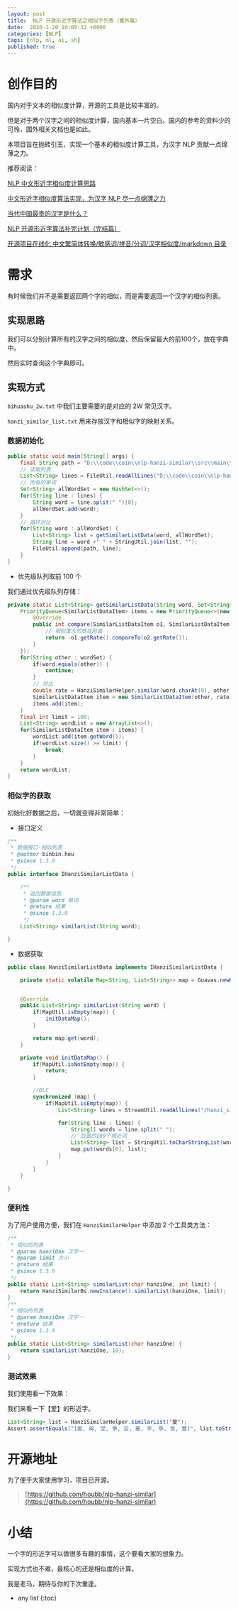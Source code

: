 ```yaml
---
layout: post
title:  NLP 开源形近字算法之相似字列表（番外篇）
date:  2020-1-20 10:09:32 +0800
categories: [NLP]
tags: [nlp, ml, ai, sh]
published: true
---
```


# 创作目的

国内对于文本的相似度计算，开源的工具是比较丰富的。

但是对于两个汉字之间的相似度计算，国内基本一片空白。国内的参考的资料少的可怜，国外相关文档也是如此。

本项目旨在抛砖引玉，实现一个基本的相似度计算工具，为汉字 NLP 贡献一点绵薄之力。

推荐阅读：

[NLP 中文形近字相似度计算思路](https://mp.weixin.qq.com/s/i3h_15kYRb89MsApZ5nwPQ)

[中文形近字相似度算法实现，为汉字 NLP 尽一点绵薄之力](https://mp.weixin.qq.com/s/pDt3R04-XWKSvo1hJpTSDg)

[当代中国最贵的汉字是什么？](https://mp.weixin.qq.com/s/SETYeJchvWuqicrHLgG2mQ)

[NLP 开源形近字算法补完计划（完结篇）](https://mp.weixin.qq.com/s/T4ubn_nCr2fkW8jui3anSA)

[开源项目在线化 中文繁简体转换/敏感词/拼音/分词/汉字相似度/markdown 目录](https://mp.weixin.qq.com/s/8eEvUtW0xS9rPijzoDYc7w)

# 需求

有时候我们并不是需要返回两个字的相似，而是需要返回一个汉字的相似列表。

## 实现思路

我们可以分别计算所有的汉字之间的相似度，然后保留最大的前100个，放在字典中。

然后实时查询这个字典即可。

## 实现方式

`bihuashu_2w.txt` 中我们主要需要的是对应的 2W 常见汉字。

`hanzi_similar_list.txt` 用来存放汉字和相似字的映射关系。

### 数据初始化

```java
public static void main(String[] args) {
    final String path = "D:\\code\\coin\\nlp-hanzi-similar\\src\\main\\resources\\hanzi_similar_list.txt";
    // 读取列表
    List<String> lines = FileUtil.readAllLines("D:\\code\\coin\\nlp-hanzi-similar\\src\\main\\resources\\nlp\\bihuashu_2w.txt");
    // 所有的单词
    Set<String> allWordSet = new HashSet<>();
    for(String line : lines) {
        String word = line.split(" ")[0];
        allWordSet.add(word);
    }
    // 循环对比
    for(String word : allWordSet) {
        List<String> list = getSimilarListData(word, allWordSet);
        String line = word +" " + StringUtil.join(list, "");
        FileUtil.append(path, line);
    }
}
```

- 优先级队列取前 100 个

我们通过优先级队列存储：

```java
private static List<String> getSimilarListData(String word, Set<String> wordSet) {
    PriorityQueue<SimilarListDataItem> items = new PriorityQueue<>(new Comparator<SimilarListDataItem>() {
        @Override
        public int compare(SimilarListDataItem o1, SimilarListDataItem o2) {
            // 相似度大的放在前面
            return -o1.getRate().compareTo(o2.getRate());
        }
    });
    for(String other : wordSet) {
        if(word.equals(other)) {
            continue;
        }
        // 对比
        double rate = HanziSimilarHelper.similar(word.charAt(0), other.charAt(0));
        SimilarListDataItem item = new SimilarListDataItem(other, rate);
        items.add(item);
    }
    final int limit = 100;
    List<String> wordList = new ArrayList<>();
    for(SimilarListDataItem item : items) {
        wordList.add(item.getWord());
        if(wordList.size() >= limit) {
            break;
        }
    }
    return wordList;
}
```

### 相似字的获取

初始化好数据之后，一切就变得非常简单：

- 接口定义

```java
/**
 * 数据接口-相似列表
 * @author binbin.hou
 * @since 1.3.0
 */
public interface IHanziSimilarListData {

    /**
     * 返回数据信息
     * @param word 单词
     * @return 结果
     * @since 1.3.0
     */
    List<String> similarList(String word);

}
```

- 数据获取

```java
public class HanziSimilarListData implements IHanziSimilarListData {

    private static volatile Map<String, List<String>> map = Guavas.newHashMap();


    @Override
    public List<String> similarList(String word) {
        if(MapUtil.isEmpty(map)) {
            initDataMap();
        }

        return map.get(word);
    }

    private void initDataMap() {
        if(MapUtil.isNotEmpty(map)) {
            return;
        }

        //DLC
        synchronized (map) {
            if(MapUtil.isEmpty(map)) {
                List<String> lines = StreamUtil.readAllLines("/hanzi_similar_list.txt");

                for(String line : lines) {
                    String[] words = line.split(" ");
                    // 后面的100个相近词
                    List<String> list = StringUtil.toCharStringList(words[1]);
                    map.put(words[0], list);
                }
            }
        }
    }

}
```

### 便利性

为了用户使用方便，我们在 `HanziSimilarHelper` 中添加 2 个工具类方法：

```java
/**
 * 相似的列表
 * @param hanziOne 汉字一
 * @param limit 大小
 * @return 结果
 * @since 1.3.0
 */
public static List<String> similarList(char hanziOne, int limit) {
    return HanziSimilarBs.newInstance().similarList(hanziOne, limit);
}
/**
 * 相似的列表
 * @param hanziOne 汉字一
 * @return 结果
 * @since 1.3.0
 */
public static List<String> similarList(char hanziOne) {
    return similarList(hanziOne, 10);
}
```

### 测试效果

我们使用看一下效果：

我们来看一下【爱】的形近字。

```java
List<String> list = HanziSimilarHelper.similarList('爱');
Assert.assertEquals("[爰, 爯, 受, 爭, 妥, 憂, 李, 爳, 叐, 雙]", list.toString());
```

# 开源地址

为了便于大家使用学习，项目已开源。

> [https://github.com/houbb/nlp-hanzi-similar](https://github.com/houbb/nlp-hanzi-similar)

# 小结

一个字的形近字可以做很多有趣的事情，这个要看大家的想象力。

实现方式也不难，最核心的还是相似度的计算。

我是老马，期待与你的下次重逢。

* any list
{:toc}